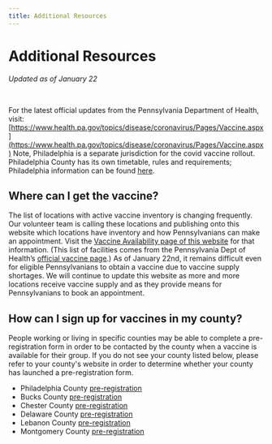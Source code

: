 ```yaml
---
title: Additional Resources
---
```


# Additional Resources

_Updated as of January 22_

<br />

For the latest official updates from the Pennsylvania Department of Health, visit: [https://www.health.pa.gov/topics/disease/coronavirus/Pages/Vaccine.aspx](https://www.health.pa.gov/topics/disease/coronavirus/Pages/Vaccine.aspx)
Note, Philadelphia is a separate jurisdiction for the covid vaccine rollout. Philadelphia County has its own timetable, rules and requirements; Philadelphia information can be found [here](https://www.phila.gov/programs/coronavirus-disease-2019-covid-19/vaccines/about-covid-19-vaccine/).

## Where can I get the vaccine?

The list of locations with active vaccine inventory is changing frequently. Our volunteer team is calling these locations and publishing onto this website which locations have inventory and how Pennsylvanians can make an appointment. Visit the [Vaccine Availability page of this website](https://vaccinatepa.org/) for that information. (This list of facilities comes from the Pennsylvania Dept of Health’s [official vaccine page](https://www.pa.gov/guides/get-vaccinated/#Step2FindaVaccineProvider).)
As of January 22nd, it remains difficult even for eligible Pennsylvanians to obtain a vaccine due to vaccine supply shortages. We will continue to update this website as more and more locations receive vaccine supply and as they provide means for Pennsylvanians to book an appointment.

## How can I sign up for vaccines in my county?

People working or living in specific counties may be able to complete a pre-registration form in order to be contacted by the county when a vaccine is available for their group. If you do not see your county listed below, please refer to your county's website in order to determine whether your county has launched a pre-registration form.

- Philadelphia County [pre-registration](https://covid-vaccine-interest.phila.gov/)
- Bucks County [pre-registration](https://buckscovid.powerappsportals.us/Vaccine-Registration/)
- Chester County [pre-registration](https://chesco.seamlessdocs.com/f/chescovac)
- Delaware County [pre-registration](https://chesco.seamlessdocs.com/f/delcovac)
- Lebanon County [pre-registration](https://www.lcdes.org/vaccinate/)
- Montgomery County [pre-registration](https://www.montcopa.org/3660/COVID-19-Vaccine)
